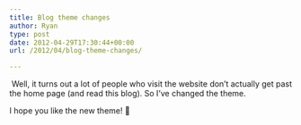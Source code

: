```yaml
---
title: Blog theme changes
author: Ryan
type: post
date: 2012-04-29T17:30:44+00:00
url: /2012/04/blog-theme-changes/

---
```

&#160;Well, it turns out a lot of people who visit the website don&#8217;t actually get past the home page (and read this blog). So I&#8217;ve changed the theme.&#160;

I hope you like the new theme! 🙂